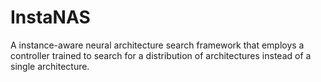 # InstaNAS
A instance-aware neural architecture search framework that employs a controller trained to search for a distribution of architectures instead of a single architecture.
